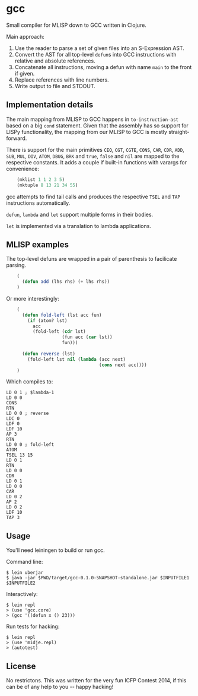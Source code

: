 # gcc

Small compiler for MLISP down to GCC written in Clojure.

Main approach:

1. Use the reader to parse a set of given files into an S-Expression AST.
2. Convert the AST for all top-level `defun`s into GCC instructions with relative and absolute references.
3. Concatenate all instructions, moving a defun with name `main` to the front if given.
4. Replace references with line numbers.
5. Write output to file and STDOUT.

## Implementation details

The main mapping from MLISP to GCC happens in `to-instruction-ast` based on a big
`cond` statement. Given that the assembly has so support for LISPy
functionality, the mapping from our MLISP to GCC is mostly straight-forward.

There is support for the main primitives `CEQ`, `CGT`, `CGTE`, `CONS`, `CAR`,
`CDR`, `ADD`, `SUB`, `MUL`, `DIV`, `ATOM`, `DBUG`, `BRK` and `true`, `false` and
`nil` are mapped to the respective constants. It adds a couple if built-in
functions with varargs for convenience:

```lisp
    (mklist 1 1 2 3 5)
    (mktuple 8 13 21 34 55)
```

gcc attempts to find tail calls and produces the respective `TSEL` and `TAP`
instructions automatically.

`defun`, `lambda` and `let` support multiple forms in their bodies.

`let` is implemented via a translation to lambda applications.

## MLISP examples

The top-level defuns are wrapped in a pair of parenthesis to facilicate parsing.

```lisp
    (
      (defun add (lhs rhs) (+ lhs rhs))
    )
```

Or more interestingly:    
    
```lisp
    (
      (defun fold-left (lst acc fun)
        (if (atom? lst)
          acc
          (fold-left (cdr lst)
                     (fun acc (car lst))
                     fun)))
                     
      (defun reverse (lst)
        (fold-left lst nil (lambda (acc next)
                                   (cons next acc))))
    )
```
    
Which compiles to:

    LD 0 1 ; $lambda-1
    LD 0 0
    CONS
    RTN
    LD 0 0 ; reverse
    LDC 0
    LDF 0
    LDF 10
    AP 3
    RTN
    LD 0 0 ; fold-left
    ATOM
    TSEL 13 15
    LD 0 1
    RTN
    LD 0 0
    CDR
    LD 0 1
    LD 0 0
    CAR
    LD 0 2
    AP 2
    LD 0 2
    LDF 10
    TAP 3

## Usage

You'll need leiningen to build or run gcc.

Command line:

    $ lein uberjar
    $ java -jar $PWD/target/gcc-0.1.0-SNAPSHOT-standalone.jar $INPUTFILE1 $INPUTFILE2

Interactively:

    $ lein repl
    > (use 'gcc.core)
    > (gcc '((defun x () 23)))

Run tests for hacking:

    $ lein repl
    > (use 'midje.repl)
    > (autotest)

## License

No restrictons. This was written for the very fun ICFP Contest 2014, if this can
be of any help to you -- happy hacking!